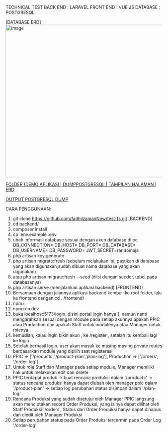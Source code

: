 TECHNICAL TEST 
BACK END : LARAVEL
FRONT END : VUE JS
DATABASE : POSTGRESQL

[DATABASE ERD]
<img width="1609" height="489" alt="image" src="https://github.com/user-attachments/assets/839bedcc-229f-485c-8880-db73418773bc" />

[FOLDER (DEMO APLIKASI | DUMPPOSTGRESQL | TAMPILAN HALAMAN | ERD](<img width="1878" height="911" alt="image" src="https://github.com/user-attachments/assets/d648fb80-de9d-461d-9ca1-512ce9b3f22e" />
)

[OUTPUT POSTGRESQL DUMP]([https://drive.google.com/file/d/1pZ7tLhb0LUWixo-5Rcm-VRNQZX2YTndy/view?usp=sharing](https://drive.google.com/drive/folders/1HflWwklw977MKbrnnwiqt8ckF13yyw7f?usp=sharing))

CARA PENGGUNAAN:
1. git clone https://github.com/fadhilzamanNow/test-fs.git
[BACKEND]
2. cd backend/
4. composer install
5. cp .env.example .env
6. ubah informasi database sesuai dengan akun database di pc 
      DB_CONNECTION=
      DB_HOST=
      DB_PORT=
      DB_DATABASE=
      DB_USERNAME=
      DB_PASSWORD=
      JWT_SECRET=randomaja
7. php artisan key:generate
8. php artisan migrate:fresh (sebelum melakukan ini, pastikan di database yang akan digunakan,sudah dibuat nama database yang akan digunakan)
9. atau php artisan migrate:fresh --seed (diisi dengan seeder, tabel pada databasenya)
10. php artisan serve (menjalankan aplikasi backend)
[FRONTEND]
11. Bersamaan dengan jalannya aplikasi backend kembali ke root folder, lalu ke frontend dengan cd ../frontend/
12. npm i
13. npm run dev
14. buka localhost:5173/login, disini portal login hanya 1, namun nanti mengarahkan sesuai dengan module pada setiap akunnya apakah PPIC atau Production dan apakah Staff untuk modulenya atau Manager untuk rolenya.
15. kemudian, kalau ingin bikin akun , ke /register , setelah itu kembali lagi ke login
16. Setelah berhasil login, user akan masuk ke masing masing private routes berdasarkan module yang dipilih saat registerasi
17. PPIC => ['/products','/product-plan','plan-log'], Production => ['/orders', '/order-log']
18. Untuk role Staff dan Manager pada setiap module, Manager memiliki hak untuk melakukan edit dan delete
19. PPIC terdapat produk -> buat rencana produksi dalam '/products' -> status rencana produksi hanya dapat diubah oleh manager ppic dalam '/product-plan' -> setiap log perubahan status disimpan dalam '/plan-log'
20. Rencana Produksi yang sudah disetujui oleh Manager PPIC langsung akan menciptakan record Order Produksi, yang isinya dapat dilihat oleh Staff Produksi '/orders', Status dari Order Produksi hanya dapat dihapus dan diedit oleh Manager Produksi
21. Setiap perubahan status pada Order Produksi tercermin pada Order Log '/order-log'



